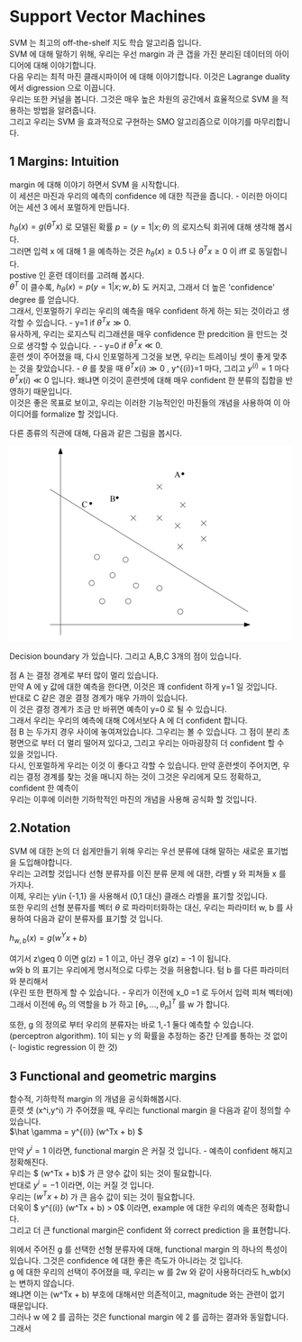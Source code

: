 # Support Vector Machines

SVM 는 최고의 off-the-shelf 지도 학습 알고리즘 입니다.  
SVM 에 대해 말하기 위해, 우리는 우선 margin  과 큰 갭을 가진 분리된 데이터의 아이디어에 대해 이야기합니다.  
다음 우리는 최적 마진 클래시파이어 에 대해 이야기합니다.  이것은 Lagrange duality 에서 digression 으로 이끕니다.  
우리는 또한 커널을 봅니다. 그것은 매우 높은 차원의 공간에서 효율적으로 SVM 을 적용하는 방법을 알려줍니다.  
그리고 우리는 SVM 을 효과적으로 구현하는 SMO 알고리즘으로 이야기를 마무리합니다.  

## 1 Margins: Intuition

margin 에 대해 이야기 하면서 SVM 을 시작합니다.  
이 세션은 마진과 우리의 예측의 confidence 에 대한 직관을 줍니다. - 이러한 아이디어는 세션 3 에서 포멀하게 만듭니다. 

$h_{\theta}(x) = g(\theta ^T x)$ 로 모델된 확률 $p = (y =1 |x;\theta)$ 의 로지스틱 회귀에 대해 생각해 봅시다.  
그러면 입력 x 에 대해 1 을 예측하는 것은 $h_\theta (x) \geq 0.5$ 나 $\theta ^T x \geq 0$ 이  iff 로 동일합니다.    
postive 인 훈련 데이터를 고려해 봅시다.  
 $\theta ^T$  이 클수록, $h_\theta (x)=p(y=1|x;w,b)$ 도 커지고, 그래서 더 높은 'confidence' degree 를 얻습니다.  
그래서, 인포멀하기 우리는 우리의 예측을 매우 confident 하게 하는 되는 것이라고 생각할 수 있습니다. - y=1 if $\theta^Tx\gg0$.  
유사하게, 우리는 로지스틱 리그래션을 매우 confidence 한 predcition 을 만드는 것으로 생각할 수 있습니다. -  - y=0 if $\theta^Tx\ll 0$.   
훈련 셋이 주어졌을 때, 다시 인포멀하게 그것을 보면, 우리는 트레이닝 셋이 좋게 맞추는 것을 찾았습니다. - $\theta$ 를 찾을 때 $\theta^Tx(i)\gg 0$ , y^{(i)}=1 마다,   그리고 $y^{(i)}=1$ 마다 $\theta^Tx(i)\ll 0$ 입니다. 왜냐면 이것이 훈련셋에 대해  매우 confident 한 분류의 집합을 반영하기 때문입니다.   
이것은 좋은 목표로 보이고, 우리는 이러한 기능적인인 마진들의 개념을 사용하여 이 아이디어를 formalize 할 것입니다.  

다른 종류의 직관에 대해, 다음과 같은 그림을 봅시다.

<img src="SVM.assets/image-20200807112843313.png" alt="image-20200807112843313" style="zoom:50%;" />

Decision boundary 가 있습니다. 그리고 A,B,C 3개의 점이 있습니다.

점 A 는 결정 경계로 부터 많이 멀리 있습니다.   
만약 A 에 y 값에 대한 예측을 한다면, 이것은 꽤 confident 하게 y=1 일 것입니다.  
반대로 C 같은 경운 결정 경계가 매우 가까이 있습니다.  
이 것은 결정 경계가 조금 만 바뀌면 예측이 y=0 로 될 수 있습니다.  
그래서 우리는 우리의 예측에 대해 C에서보다 A 에 더 confident 합니다.    
점  B 는 두가지 경우 사이에 놓여져있습니다. 그우리는 볼 수 있습니다. 그 점이 분리 초평면으로 부터 더 멀리 떨어져 있다고, 그리고 우리는 아마굉장히 더 confident 할 수 있을 것입니다.   
다시, 인포멀하게 우리는 이것 이 좋다고 각할 수 있습니다. 만약 훈련셋이 주어지면, 우리는 결정 경계를 찾는 것을 매니지 하는 것이 그것은 우리에게 모드 정확하고, confident 한 예측이   
우리는 이후에 이러한 기하학적인 마진의 개념을 사용해 공식화 할 것입니다.  

## 2.Notation

SVM 에 대한 논의 더 쉽게만들기 위해 우리는 우선 분류에 대해 말하는 새로운 표기법을 도입해야합니다.  
우리는 고려할 것입니다 선형 분류자를 이진 분류 문제 에 대한, 라벨 y 와 피쳐들 x 를 가지나.  
이제, 우리는 y\in {-1,1} 을 사용해서 (0,1 대신) 클래스 라벨을 표기할 것입니다.  
또한 우리의 선형 분류자를 벡터  $\theta$ 로 파라미터화하는 대신, 우리는 파라미터 w, b 를 사용하여 다음과 같이 분류자를 표기할 것 입니다.  

$h_{w,b}(x) = g(w^Yx +b)$

여기서 z\geq 0 이면 g(z) = 1 이고,  아닌 경우 g(z) = -1 이 됩니다.   
w와 b 의 표기는 우리에게 명시적으로 다루는 것을 허용합니다. 텀 b 를 다른 파라미터와 분리해서  
(우린 또한 편하게 할 수 있습니다. - 우리가 이전에 x_0 =1 로 두어서 입력 피쳐 벡터에)  
그래서 이전에 $\theta_0$ 의 역할을 b 가 하고 $[\theta_1,\dots,\theta_n ]^T$ 를 w 가 합니다.  

또한, g 의 정의로 부터 우리의 분류자는 바로 1,-1 둘다 예측할 수 있습니다. (perceptron algorithm). 1이 되는 y 의 확률을 추정하는 중간 단계를 통하는 것 없이(- logistic regression 이 한 것)

## 3 Functional and geometric margins

함수적, 기하학적 margin 의 개념을 공식화해봅시다.  
훈렷 셋 (x^i,y^i) 가 주어졌을 때, 우리는 functional margin 을 다음과 같이 정의할 수 있습니다.  
$\hat \gamma = y^{(i)} (w^Tx + b) $  

만약 $y^i= 1$ 이라면, functional margin 은 커질 것 입니다.  - 예측이 confident 해지고 정확해진다.   
우리는 $ (w^Tx + b)$ 가 큰 양수 값이 되는 것이 필요합니다.  
반대로 $y^i = -1$ 이라면, 이는 커질 것 입니다.   
우리는 $(w^Tx + b)$ 가 큰 음수 값이 되는 것이 필요합니다.   
더욱이 $ y^{(i)} (w^Tx + b) > 0$ 이라면, example 에 대한 우리의 예측은 정확합니다.  
그리고 더 큰 functional margin은 confident 와  correct prediction 을 표현합니다. 

위에서 주어진 g 를 선택한 선형 분류자에 대해, functional margin 의 하나의 특성이 있습니다. 그것은 confidence 에 대한 좋은 측도가 아니라는 것 입니다.  
g 에 대한 우리의 선택이 주어졌을 때, 우리는 w 를 2w 와 같이 사용하더라도 h_wb(x) 는 변하지 않습니다.  
왜냐면 이는  (w^Tx + b) 부호에 대해서만 의존적이고, magnitude 와는 관련이 없기 때문입니다.    
그러나 w 에 2 를 곱하는 것은 functional margin 에 2 를 곱하는 결과와 동일합니다.  
그래서 